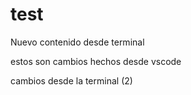 # test


Nuevo contenido desde terminal

estos son cambios hechos desde vscode




cambios desde la terminal (2)
